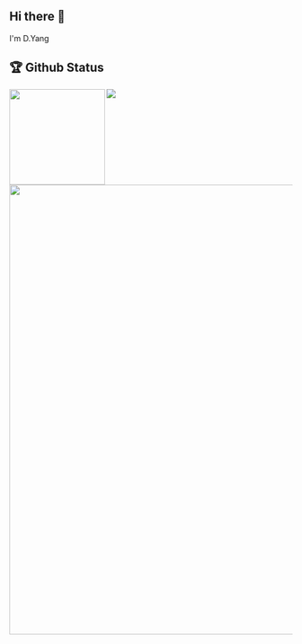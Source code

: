 ## Hi there 👋

I'm D.Yang

## 🏆 Github Status

<div>
  <img height="170" align="left" src="https://github-readme-stats.vercel.app/api?username=yangyang0507&count_private=true&show_icons=true&theme=onedark" />
  <img src="https://github-readme-stats.vercel.app/api/top-langs/?username=yangyang0507&layout=compact&theme=onedark" />
</div>

<a href="https://github.com/ryo-ma/github-profile-trophy">
  <img width=800 src="https://github-profile-trophy.vercel.app/?username=yangyang0507&column=8&theme=onedark&no-frame=true"/>
</a>
